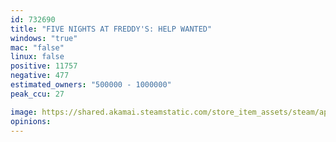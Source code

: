 ```yaml
---
id: 732690
title: "FIVE NIGHTS AT FREDDY'S: HELP WANTED"
windows: "true"
mac: "false"
linux: false
positive: 11757
negative: 477
estimated_owners: "500000 - 1000000"
peak_ccu: 27

image: https://shared.akamai.steamstatic.com/store_item_assets/steam/apps/732690/header.jpg?t=1686587846
opinions:
---
```

